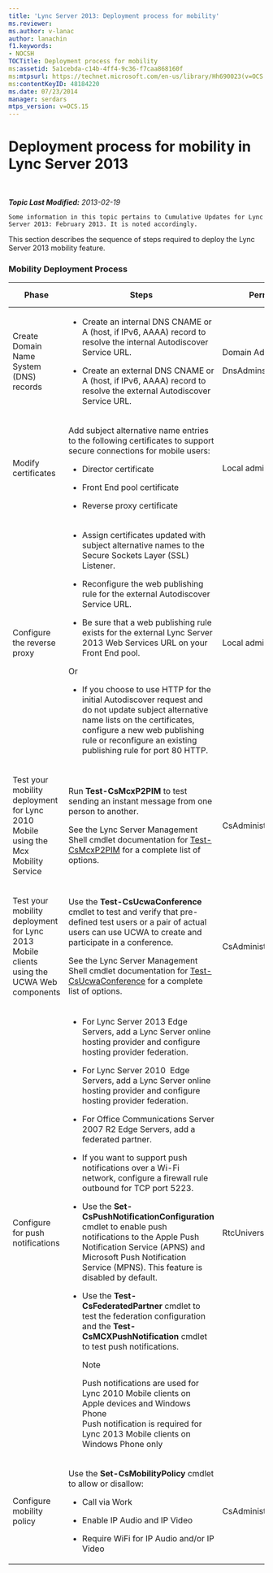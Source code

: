 ```yaml
---
title: 'Lync Server 2013: Deployment process for mobility'
ms.reviewer: 
ms.author: v-lanac
author: lanachin
f1.keywords:
- NOCSH
TOCTitle: Deployment process for mobility
ms:assetid: 5a1cebda-c14b-4ff4-9c36-f7caa868160f
ms:mtpsurl: https://technet.microsoft.com/en-us/library/Hh690023(v=OCS.15)
ms:contentKeyID: 48184220
ms.date: 07/23/2014
manager: serdars
mtps_version: v=OCS.15
---
```


<div data-xmlns="http://www.w3.org/1999/xhtml">

<div class="topic" data-xmlns="http://www.w3.org/1999/xhtml" data-msxsl="urn:schemas-microsoft-com:xslt" data-cs="http://msdn.microsoft.com/">

<div data-asp="https://msdn2.microsoft.com/asp">

# Deployment process for mobility in Lync Server 2013

</div>

<div id="mainSection">

<div id="mainBody">

<span> </span>

_**Topic Last Modified:** 2013-02-19_

    Some information in this topic pertains to Cumulative Updates for Lync Server 2013: February 2013. It is noted accordingly.

This section describes the sequence of steps required to deploy the Lync Server 2013 mobility feature.

### Mobility Deployment Process

<table>
<colgroup>
<col style="width: 25%" />
<col style="width: 25%" />
<col style="width: 25%" />
<col style="width: 25%" />
</colgroup>
<thead>
<tr class="header">
<th>Phase</th>
<th>Steps</th>
<th>Permissions</th>
<th>Deployment documentation</th>
</tr>
</thead>
<tbody>
<tr class="odd">
<td><p>Create Domain Name System (DNS) records</p></td>
<td><ul>
<li><p>Create an internal DNS CNAME or A (host, if IPv6, AAAA) record to resolve the internal Autodiscover Service URL.</p></li>
<li><p>Create an external DNS CNAME or A (host, if IPv6, AAAA) record to resolve the external Autodiscover Service URL.</p></li>
</ul></td>
<td><p>Domain Admins</p>
<p>DnsAdmins</p></td>
<td><p><a href="lync-server-2013-creating-dns-records-for-the-autodiscover-service.md">Creating DNS records for the Autodiscover Service in Lync Server 2013</a></p></td>
</tr>
<tr class="even">
<td><p>Modify certificates</p></td>
<td><p>Add subject alternative name entries to the following certificates to support secure connections for mobile users:</p>
<ul>
<li><p>Director certificate</p></li>
<li><p>Front End pool certificate</p></li>
<li><p>Reverse proxy certificate</p></li>
</ul></td>
<td><p>Local administrator</p></td>
<td><p><a href="lync-server-2013-modifying-certificates-for-mobility.md">Modifying certificates for mobility in Lync Server 2013</a></p></td>
</tr>
<tr class="odd">
<td><p>Configure the reverse proxy</p></td>
<td><ul>
<li><p>Assign certificates updated with subject alternative names to the Secure Sockets Layer (SSL) Listener.</p></li>
<li><p>Reconfigure the web publishing rule for the external Autodiscover Service URL.</p></li>
<li><p>Be sure that a web publishing rule exists for the external Lync Server 2013 Web Services URL on your Front End pool.</p></li>
</ul>
<p>Or</p>
<ul>
<li><p>If you choose to use HTTP for the initial Autodiscover request and do not update subject alternative name lists on the certificates, configure a new web publishing rule or reconfigure an existing publishing rule for port 80 HTTP.</p></li>
</ul></td>
<td><p>Local administrator</p></td>
<td><p><a href="lync-server-2013-configuring-the-reverse-proxy-for-mobility.md">Configuring the reverse proxy for mobility in Lync Server 2013</a></p></td>
</tr>
<tr class="even">
<td><p>Test your mobility deployment for Lync 2010 Mobile using the Mcx Mobility Service</p></td>
<td><p>Run <strong>Test-CsMcxP2PIM</strong> to test sending an instant message from one person to another.</p>
<p>See the Lync Server Management Shell cmdlet documentation for <a href="https://docs.microsoft.com/powershell/module/skype/Test-CsMcxP2PIM">Test-CsMcxP2PIM</a> for a complete list of options.</p></td>
<td><p>CsAdministrator</p></td>
<td><p><a href="lync-server-2013-verifying-your-mobility-deployment.md">Verifying your mobility deployment in Lync Server 2013</a></p></td>
</tr>
<tr class="odd">
<td><p>Test your mobility deployment for Lync 2013 Mobile clients using the UCWA Web components</p></td>
<td><p>Use the <strong>Test-CsUcwaConference</strong> cmdlet to test and verify that pre-defined test users or a pair of actual users can use UCWA to create and participate in a conference.</p>
<p>See the Lync Server Management Shell cmdlet documentation for <a href="https://docs.microsoft.com/powershell/module/skype/Test-CsUcwaConference">Test-CsUcwaConference</a> for a complete list of options.</p></td>
<td><p>CsAdministrator</p></td>
<td><p><a href="lync-server-2013-verifying-your-mobility-deployment.md">Verifying your mobility deployment in Lync Server 2013</a></p></td>
</tr>
<tr class="even">
<td><p>Configure for push notifications</p></td>
<td><ul>
<li><p>For Lync Server 2013 Edge Servers, add a Lync Server online hosting provider and configure hosting provider federation.</p></li>
<li><p>For Lync Server 2010  Edge Servers, add a Lync Server online hosting provider and configure hosting provider federation.</p></li>
<li><p>For Office Communications Server 2007 R2 Edge Servers, add a federated partner.</p></li>
<li><p>If you want to support push notifications over a Wi-Fi network, configure a firewall rule outbound for TCP port 5223.</p></li>
<li><p>Use the <strong>Set-CsPushNotificationConfiguration</strong> cmdlet to enable push notifications to the Apple Push Notification Service (APNS) and Microsoft Push Notification Service (MPNS). This feature is disabled by default.</p></li>
<li><p>Use the <strong>Test-CsFederatedPartner</strong> cmdlet to test the federation configuration and the <strong>Test-CsMCXPushNotification</strong> cmdlet to test push notifications.</p>
<div>

> [!NOTE]  
> Push notifications are used for Lync 2010 Mobile clients on Apple devices and Windows Phone<BR>Push notification is required for Lync 2013 Mobile clients on Windows Phone only


</div></li>
</ul></td>
<td><p>RtcUniversalServerAdmins</p></td>
<td><p><a href="lync-server-2013-configuring-for-push-notifications.md">Configuring for push notifications in Lync Server 2013</a></p></td>
</tr>
<tr class="odd">
<td><p>Configure mobility policy</p></td>
<td><p>Use the <strong>Set-CsMobilityPolicy</strong> cmdlet to allow or disallow:</p>
<ul>
<li><p>Call via Work</p></li>
<li><p>Enable IP Audio and IP Video</p></li>
<li><p>Require WiFi for IP Audio and/or IP Video</p></li>
</ul></td>
<td><p>CsAdministrator</p></td>
<td><p><a href="lync-server-2013-configuring-mobility-policy.md">Configuring mobility policy in Lync Server 2013</a></p></td>
</tr>
</tbody>
</table>


</div>

<span> </span>

</div>

</div>

</div>

